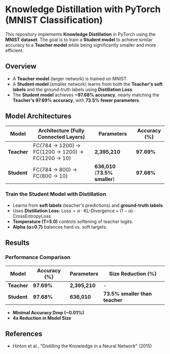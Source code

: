 # Knowledge Distillation with PyTorch (MNIST Classification)

This repository implements **Knowledge Distillation** in PyTorch using the **MNIST dataset**. The goal is to train a **Student model** to achieve similar accuracy to a **Teacher model** while being significantly smaller and more efficient.

## Overview

* A **Teacher model** (larger network) is trained on MNIST.
* A **Student model** (smaller network) learns from both the **Teacher's soft labels** and the ground-truth labels using **Distillation Loss**.
* The **Student model** achieves **~97.68% accuracy**, nearly matching the **Teacher's 97.69% accuracy**, with **73.5% fewer parameters**.

## Model Architectures

| Model | Architecture (Fully Connected Layers) | Parameters | Accuracy (%) |
|-------|--------------------------------------|------------|--------------|
| **Teacher** | FC(784 → 1200) → FC(1200 → 1200) → FC(1200 → 10) | **2,395,210** | **97.69%** |
| **Student** | FC(784 → 800) → FC(800 → 10) | **636,010** (**73.5% smaller**) | **97.68%** |




### Train the Student Model with Distillation
* Learns from **soft labels** (teacher's predictions) and **ground-truth labels**.
* Uses **Distillation Loss**: $\text{Loss} = \alpha \cdot \text{KL-Divergence} + (1 - \alpha) \cdot \text{CrossEntropyLoss}$
* **Temperature (T=5.0)** controls softening of teacher logits.
* **Alpha (α=0.7)** balances hard vs. soft targets.

## Results

### Performance Comparison

| Model | Accuracy (%) | Parameters | Size Reduction (%) |
|-------|--------------|------------|---------------------|
| **Teacher** | **97.69%** | **2,395,210** | - |
| **Student** | **97.68%** | **636,010** | **73.5% smaller than teacher** |

* **Minimal Accuracy Drop (~0.01%)**
* **4x Reduction in Model Size**


## References

* Hinton et al., "Distilling the Knowledge in a Neural Network" (2015)
